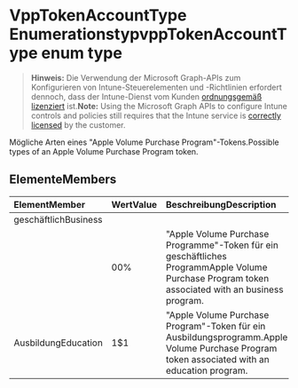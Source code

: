# <a name="vpptokenaccounttype-enum-type"></a><span data-ttu-id="91466-101">VppTokenAccountType Enumerationstyp</span><span class="sxs-lookup"><span data-stu-id="91466-101">vppTokenAccountType enum type</span></span>

> <span data-ttu-id="91466-102">**Hinweis:** Die Verwendung der Microsoft Graph-APIs zum Konfigurieren von Intune-Steuerelementen und -Richtlinien erfordert dennoch, dass der Intune-Dienst vom Kunden [ordnungsgemäß lizenziert](https://go.microsoft.com/fwlink/?linkid=839381) ist.</span><span class="sxs-lookup"><span data-stu-id="91466-102">**Note:** Using the Microsoft Graph APIs to configure Intune controls and policies still requires that the Intune service is [correctly licensed](https://go.microsoft.com/fwlink/?linkid=839381) by the customer.</span></span>

<span data-ttu-id="91466-103">Mögliche Arten eines "Apple Volume Purchase Program"-Tokens.</span><span class="sxs-lookup"><span data-stu-id="91466-103">Possible types of an Apple Volume Purchase Program token.</span></span>
## <a name="members"></a><span data-ttu-id="91466-104">Elemente</span><span class="sxs-lookup"><span data-stu-id="91466-104">Members</span></span>
|<span data-ttu-id="91466-105">Element</span><span class="sxs-lookup"><span data-stu-id="91466-105">Member</span></span>|<span data-ttu-id="91466-106">Wert</span><span class="sxs-lookup"><span data-stu-id="91466-106">Value</span></span>|<span data-ttu-id="91466-107">Beschreibung</span><span class="sxs-lookup"><span data-stu-id="91466-107">Description</span></span>|
|:---|:---|:---|
|<span data-ttu-id="91466-108">geschäftlich</span><span class="sxs-lookup"><span data-stu-id="91466-108">Business
</span></span>|<span data-ttu-id="91466-109">0</span><span class="sxs-lookup"><span data-stu-id="91466-109">0%</span></span>|<span data-ttu-id="91466-110">"Apple Volume Purchase Programme"-Token für ein geschäftliches Programm</span><span class="sxs-lookup"><span data-stu-id="91466-110">Apple Volume Purchase Program token associated with an business program.</span></span>|
|<span data-ttu-id="91466-111">Ausbildung</span><span class="sxs-lookup"><span data-stu-id="91466-111">Education</span></span>|<span data-ttu-id="91466-112">1</span><span class="sxs-lookup"><span data-stu-id="91466-112">$1</span></span>|<span data-ttu-id="91466-113">"Apple Volume Purchase Program"-Token für ein Ausbildungsprogramm.</span><span class="sxs-lookup"><span data-stu-id="91466-113">Apple Volume Purchase Program token associated with an education program.</span></span>|



